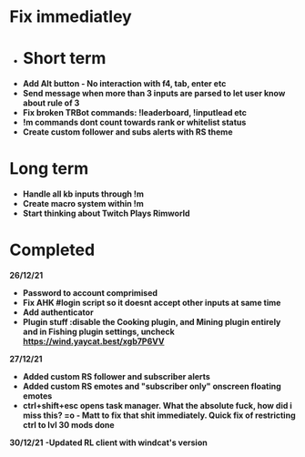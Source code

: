 # Fix immediatley 





- # Short term
- **Add Alt button - No interaction with f4, tab, enter etc**
- **Send message when more than 3 inputs are parsed to let user know about rule of 3**
- **Fix broken TRBot commands: !leaderboard, !inputlead etc**
- **!m commands dont count towards rank or whitelist status**
- **Create custom follower and subs alerts with RS theme**

# Long term
 - **Handle all kb inputs through !m**
 - **Create macro system within !m**
 - **Start thinking about Twitch Plays Rimworld**


# Completed 

**26/12/21**
- **Password to account comprimised**
- **Fix AHK #login script so it doesnt accept other inputs at same time**
- **Add authenticator**
- **Plugin stuff :disable the Cooking plugin, and Mining plugin entirely and in Fishing plugin settings, uncheck https://wind.yaycat.best/xgb7P6VV** 

**27/12/21**
- **Added custom RS follower and subscriber alerts** 
- **Added custom RS emotes and "subscriber only" onscreen floating emotes** 
- **ctrl+shift+esc opens task manager. What the absolute fuck, how did i miss this? =o - Matt to fix that shit immediately. Quick fix of restricting ctrl to lvl 30 mods done**

**30/12/21**
**-Updated RL client with windcat's version**


